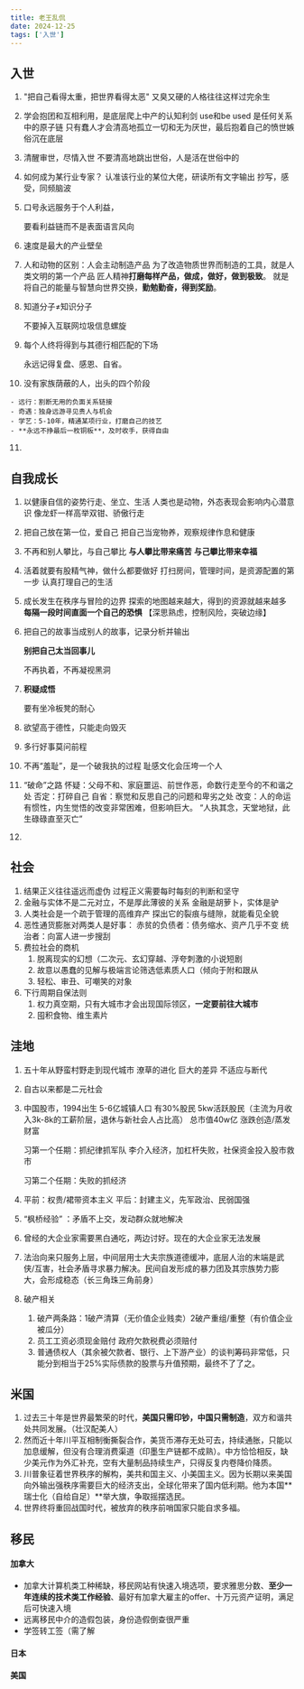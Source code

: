 ```yaml
---
title: 老王乱侃
date: 2024-12-25
tags: ['入世']
---
```






## 入世

1. "把自己看得太重，把世界看得太恶"
   	又臭又硬的人格往往这样过完余生

2. 学会抱团和互相利用，是底层爬上中产的认知利剑
   use和be used 是任何关系中的原子链
   只有蠢人才会清高地孤立一切和无为厌世，最后抱着自己的愤世嫉俗沉在底层

3. 清醒审世，尽情入世
   不要清高地跳出世俗，人是活在世俗中的

4. 如何成为某行业专家？
   认准该行业的某位大佬，研读所有文字输出
   抄写，感受，同频脑波

5. 口号永远服务于个人利益，

   要看利益链而不是表面语言风向

6. 速度是最大的产业壁垒

7. 人和动物的区别：人会主动制造产品
   为了改造物质世界而制造的工具，就是人类文明的第一个产品
   匠人精神**打磨每样产品，做成，做好，做到极致**。
   就是将自己的能量与智慧向世界交换，**勤勉勤奋，得到奖励**。

8. 知道分子≠知识分子

   不要掉入互联网垃圾信息螺旋

9. 每个人终将得到与其德行相匹配的下场

   永远记得复盘、感恩、自省。

10.  没有家族荫蔽的人，出头的四个阶段

    - 远行：割断无用的负面关系链接
    - 奇遇：独身远游寻见贵人与机会
    - 学艺：5-10年，精通某项行业，打磨自己的技艺
    - **永远不挣最后一枚铜板**，及时收手，获得自由

11. 

    

## 自我成长



1. 以健康自信的姿势行走、坐立、生活
   人类也是动物，外态表现会影响内心潜意识
   像龙虾一样高举双钳、骄傲行走

2. 把自己放在第一位，爱自己
   把自己当宠物养，观察规律作息和健康

3. 不再和别人攀比，与自己攀比
   **与人攀比带来痛苦**
   **与己攀比带来幸福**

4. 活着就要有股精气神，做什么都要做好
   打扫房间，管理时间，是资源配置的第一步
   认真打理自己的生活

5. 成长发生在秩序与冒险的边界
   探索的地图越来越大，得到的资源就越来越多
   **每隔一段时间直面一个自己的恐惧**
   【深思熟虑，控制风险，突破边缘】

6. 把自己的故事当成别人的故事，记录分析并输出

   **别把自己太当回事儿**

   不再执着，不再凝视黑洞

7. **积疑成悟**

   要有坐冷板凳的耐心

8. 欲望高于德性，只能走向毁灭

9. 多行好事莫问前程

10. 不再“羞耻”，是一个破我执的过程
    耻感文化会压垮一个人

11. “破命”之路
    怀疑：父母不和、家庭噩运、前世作恶，命数行走至今的不和谐之处
    否定：打碎自己
    自省：察觉和反思自己的问题和卑劣之处
    改变：人的命运有惯性，内生觉悟的改变非常困难，但影响巨大。
    “人执其念，天堂地狱，此生碌碌直至灭亡”

12. 

## 社会



1. 结果正义往往遥远而虚伪
   过程正义需要每时每刻的判断和坚守
2. 金融与实体不是二元对立，不是厚此薄彼的关系
   金融是胡萝卜，实体是驴
3. 人类社会是一个疏于管理的高维弃产
   探出它的裂痕与缝隙，就能看见全貌
4. 恶性通货膨胀对两类人是好事：
   赤贫的负债者：债务缩水、资产几乎不变
   统治者：向富人进一步搜刮
5. 费拉社会的商机
   1. 脱离现实的幻想（二次元、玄幻穿越、浮夸刺激的小说短剧
   2. 故意以愚蠢的见解与极端言论筛选低素质人口（倾向于附和跟从
   3. 轻松、审丑、可嘲笑的对象
6. 下行周期自保法则
   1. 权力真空期，只有大城市才会出现国际领区，**一定要前往大城市**
   2. 囤积食物、维生素片

## 洼地



1. 五十年从野蛮村野走到现代城市
   潦草的进化
   巨大的差异
   不适应与断代

2. 自古以来都是二元社会

3. 中国股市，1994出生
   5-6亿城镇人口 有30%股民
   5kw活跃股民（主流为月收入3k-8k的工薪阶层，退休与新社会人占比高）
   总市值40w亿 涨跌创造/蒸发财富

   习第一个任期：抓纪律抓军队
   李介入经济，加杠杆失败，社保资金投入股市救市

   习第二个任期：失败的抓经济

4. 平前：权贵/裙带资本主义
   平后：封建主义，先军政治、民弱国强

5. “枫桥经验” ：矛盾不上交，发动群众就地解决

6. 曾经的大企业家需要黑白通吃，两边讨好。现在的大企业家无法发展

7. 法治向来只服务上层，中间层用士大夫宗族道德缓冲，底层人治的末端是武侠/互害，社会矛盾寻求暴力解决。民间自发形成的暴力团及其宗族势力膨大，会形成稳态（长三角珠三角前身）

8. 破产相关

   1. 破产两条路：1破产清算（无价值企业贱卖）2破产重组/重整（有价值企业被瓜分）
   2. 员工工资必须现金赔付 政府欠款税费必须赔付
   3. 普通债权人（其余被欠款者、银行、上下游产业）的谈判筹码非常低，只能分到相当于25%实际债款的股票与升值预期，最终不了了之。



## 米国



1. 过去三十年是世界最繁荣的时代，**美国只需印钞，中国只需制造**，双方和谐共处共同发展。（壮汉配美人）
2. 然而近十年川平互相制衡撕裂合作，美货币滞存无处可去，持续通胀，只能以加息缓解，但没有合理消费渠道（印墨生产链都不成熟）。中方恰恰相反，缺少美元作为外汇补充，空有大量制品持续生产，只得反复内卷降价降质。
3. 川普象征着世界秩序的解构，美共和国主义、小美国主义。因为长期以来美国向外输出强秩序需要巨大的经济支出，全球化带来了国内低利期。他为本国**瑞士化（自给自足）**举大旗，争取摇摆选民。
4. 世界终将重回战国时代，被放弃的秩序前哨国家只能自求多福。



## 移民



#### 加拿大

- 加拿大计算机类工种稀缺，移民网站有快速入境选项，要求雅思分数、**至少一年连续的技术类工作经验**、最好有加拿大雇主的offer、十万元资产证明，满足后可快速入境
- 远离移民中介的造假包装，身份造假倒查很严重
- 学签转工签（需了解

#### 日本





#### 美国



